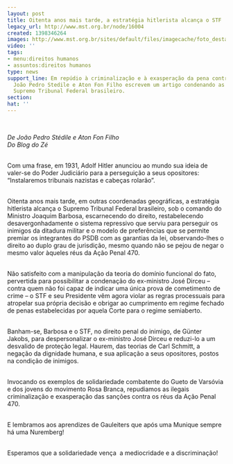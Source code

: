 ```yaml
---
layout: post
title: Oitenta anos mais tarde, a estratégia hitlerista alcança o STF
legacy_url: http://www.mst.org.br/node/16004
created: 1398346264
images: http://www.mst.org.br/sites/default/files/imagecache/foto_destaque/ze dirceu.jpg
video: ''
tags:
- menu:direitos humanos
- assuntos:direitos humanos
type: news
support_line: Em repúdio à criminalização e à exasperação da pena contra José Dirceu,
  João Pedro Stedile e Aton Fon Filho escrevem um artigo condenando as atitudes do
  Supremo Tribunal Federal brasileiro.
section: 
hat: ''
---
```

<p><em><br></em></p><p><em>De João Pedro Stédile e Aton Fon Filho<br>Do Blog do Zé</em></p><p><br>Com uma frase, em 1931, Adolf Hitler anunciou ao mundo sua ideia de valer-se do Poder Judiciário para a perseguição a seus opositores: “Instalaremos tribunais nazistas e cabeças rolarão”.</p><p><br>Oitenta anos mais tarde, em outras coordenadas geográficas, a estratégia hitlerista alcança o Supremo Tribunal Federal brasileiro, sob o comando do Ministro Joaquim Barbosa, escarnecendo do direito, restabelecendo desavergonhadamente o sistema repressivo que serviu para perseguir os inimigos da ditadura militar e o modelo de preferências que se permite premiar os integrantes do PSDB com as garantias da lei, observando-lhes o direito ao duplo grau de jurisdição, mesmo quando não se pejou de negar o mesmo valor àqueles réus da Ação Penal 470.</p><p><br>Não satisfeito com a manipulação da teoria do domínio funcional do fato, pervertida para possibilitar a condenação do ex-ministro José Dirceu – contra quem não foi capaz de indicar uma única prova de cometimento de crime – o STF e seu Presidente vêm agora violar as regras processuais para atropelar sua própria decisão e obrigar ao cumprimento em regime fechado de penas estabelecidas por aquela Corte para o regime semiaberto.</p><p><br>Banham-se, Barbosa e o STF, no direito penal do inimigo, de Günter Jakobs, para despersonalizar o ex-ministro José Dirceu e reduzi-lo a um desvalido de proteção legal. Haurem, das teorias de Carl Schmitt, a negação da dignidade humana, e sua aplicação a seus opositores, postos na condição de inimigos.</p><p><br>Invocando os exemplos de solidariedade combatente do Gueto de Varsóvia e dos jovens do movimento Rosa Branca, repudiamos as ilegais criminalização e exasperação das sanções contra os réus da Ação Penal 470.</p><p><br>E lembramos aos aprendizes de Gauleiters que após uma Munique sempre há uma Nuremberg!</p><p><br>Esperamos que a solidariedade vença &nbsp;a mediocridade e a discriminação!</p><p>&nbsp;</p><p>&nbsp;</p>
